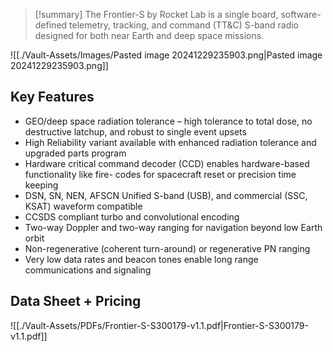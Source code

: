 >[!summary]
The Frontier-S by Rocket Lab is a single board, software-defined telemetry, tracking, and command (TT&C) S-band radio designed for both near Earth and deep space missions.

![[./Vault-Assets/Images/Pasted image 20241229235903.png|Pasted image 20241229235903.png]]
## Key Features

- GEO/deep space radiation tolerance – high tolerance to total dose, no destructive latchup, and robust to single event upsets 
- High Reliability variant available with enhanced radiation tolerance and upgraded parts program 
- Hardware critical command decoder (CCD) enables hardware-based functionality like fire- codes for spacecraft reset or precision time keeping 
- DSN, SN, NEN, AFSCN Unified S-band (USB), and commercial (SSC, KSAT) waveform compatible 
- CCSDS compliant turbo and convolutional encoding 
- Two-way Doppler and two-way ranging for navigation beyond low Earth orbit 
- Non-regenerative (coherent turn-around) or regenerative PN ranging 
- Very low data rates and beacon tones enable long range communications and signaling
## Data Sheet + Pricing

![[./Vault-Assets/PDFs/Frontier-S-S300179-v1.1.pdf|Frontier-S-S300179-v1.1.pdf]]